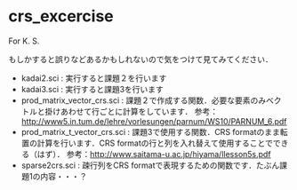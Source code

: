 # crs_excercise
For K. S.

もしかすると誤りなどあるかもしれないので気をつけて見てみてください．

* kadai2.sci : 実行すると課題２を行います
* kadai3.sci : 実行すると課題3を行います
* prod_matrix_vector_crs.sci : 課題２で作成する関数．必要な要素のみベクトルと掛けあわせて行ごとに計算をしています．
参考：http://www5.in.tum.de/lehre/vorlesungen/parnum/WS10/PARNUM_6.pdf
* prod_matrix_t_vector_crs.sci : 課題3で使用する関数．CRS formatのまま転置の計算を行います．CRS formatの行と列を入れ替えて使用することでできる（はず）．
参考：http://www.saitama-u.ac.jp/hiyama/llesson5s.pdf
* sparse2crs.sci : 疎行列をCRS formatで表現するための関数です．たぶん課題1の内容・・・？
